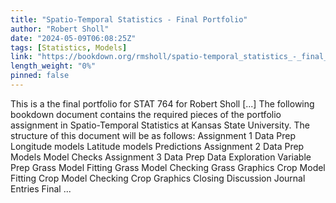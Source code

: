 ```yaml
---
title: "Spatio-Temporal Statistics - Final Portfolio"
author: "Robert Sholl"
date: "2024-05-09T06:08:25Z"
tags: [Statistics, Models]
link: "https://bookdown.org/rmsholl/spatio-temporal_statistics_-_final_portfolio/"
length_weight: "0%"
pinned: false
---
```


This is a the final portfolio for STAT 764 for Robert Sholl [...] The following bookdown document contains the required pieces of the portfolio assignment in Spatio-Temporal Statistics at Kansas State University. The structure of this document will be as follows: Assignment 1 Data Prep Longitude models Latitude models Predictions Assignment 2 Data Prep Models Model Checks Assignment 3 Data Prep Data Exploration Variable Prep Grass Model Fitting Grass Model Checking Grass Graphics Crop Model Fitting Crop Model Checking Crop Graphics Closing Discussion Journal Entries Final ...
